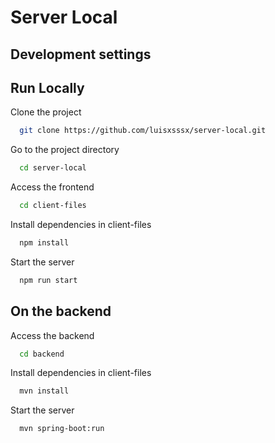 
# Server Local
## Development settings

## Run Locally


Clone the project

```bash
  git clone https://github.com/luisxsssx/server-local.git
```

Go to the project directory

```bash
  cd server-local
```

Access the frontend

``` bash
  cd client-files
```

Install dependencies in client-files

```bash
  npm install
```

Start the server

```bash
  npm run start
```

## On the backend

Access the backend

``` bash
  cd backend
```

Install dependencies in client-files

```bash
  mvn install
```

Start the server

```bash
  mvn spring-boot:run
```
